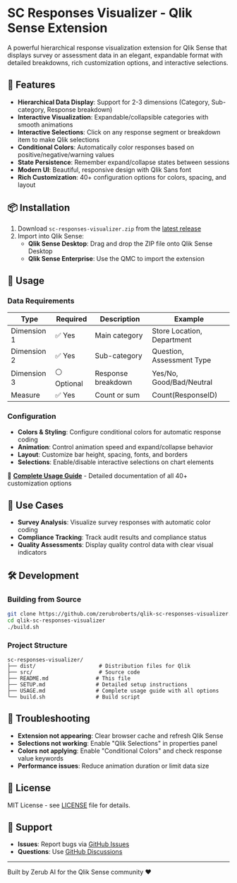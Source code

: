 # SC Responses Visualizer - Qlik Sense Extension

A powerful hierarchical response visualization extension for Qlik Sense that displays survey or assessment data in an elegant, expandable format with detailed breakdowns, rich customization options, and interactive selections.

## 🚀 Features

- **Hierarchical Data Display**: Support for 2-3 dimensions (Category, Sub-category, Response breakdown)
- **Interactive Visualization**: Expandable/collapsible categories with smooth animations
- **Interactive Selections**: Click on any response segment or breakdown item to make Qlik selections
- **Conditional Colors**: Automatically color responses based on positive/negative/warning values
- **State Persistence**: Remember expand/collapse states between sessions
- **Modern UI**: Beautiful, responsive design with Qlik Sans font
- **Rich Customization**: 40+ configuration options for colors, spacing, and layout

## 📦 Installation

1. Download `sc-responses-visualizer.zip` from the [latest release](../../releases)
2. Import into Qlik Sense:
   - **Qlik Sense Desktop**: Drag and drop the ZIP file onto Qlik Sense Desktop
   - **Qlik Sense Enterprise**: Use the QMC to import the extension

## 🎯 Usage

### Data Requirements

| Type | Required | Description | Example |
|------|----------|-------------|---------|
| Dimension 1 | ✅ Yes | Main category | Store Location, Department |
| Dimension 2 | ✅ Yes | Sub-category | Question, Assessment Type |
| Dimension 3 | ⚪ Optional | Response breakdown | Yes/No, Good/Bad/Neutral |
| Measure | ✅ Yes | Count or sum | Count(ResponseID) |

### Configuration

- **Colors & Styling**: Configure conditional colors for automatic response coding
- **Animation**: Control animation speed and expand/collapse behavior
- **Layout**: Customize bar height, spacing, fonts, and borders
- **Selections**: Enable/disable interactive selections on chart elements

📖 **[Complete Usage Guide](USAGE.md)** - Detailed documentation of all 40+ customization options

## 🎨 Use Cases

- **Survey Analysis**: Visualize survey responses with automatic color coding
- **Compliance Tracking**: Track audit results and compliance status
- **Quality Assessments**: Display quality control data with clear visual indicators

## 🛠️ Development

### Building from Source
```bash
git clone https://github.com/zerubroberts/qlik-sc-responses-visualizer.git
cd qlik-sc-responses-visualizer
./build.sh
```

### Project Structure
```
sc-responses-visualizer/
├── dist/                    # Distribution files for Qlik
├── src/                     # Source code
├── README.md               # This file
├── SETUP.md                # Detailed setup instructions
├── USAGE.md                # Complete usage guide with all options
└── build.sh                # Build script
```

## 🐛 Troubleshooting

- **Extension not appearing**: Clear browser cache and refresh Qlik Sense
- **Selections not working**: Enable "Qlik Selections" in properties panel
- **Colors not applying**: Enable "Conditional Colors" and check response value keywords
- **Performance issues**: Reduce animation duration or limit data size

## 📄 License

MIT License - see [LICENSE](LICENSE) file for details.

## 🤝 Support

- **Issues**: Report bugs via [GitHub Issues](../../issues)
- **Questions**: Use [GitHub Discussions](../../discussions)

---

Built by Zerub AI for the Qlik Sense community ❤️
